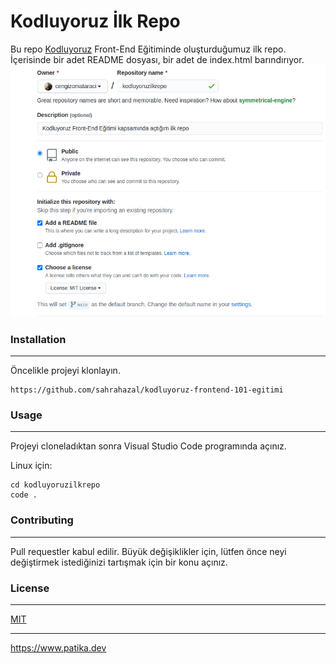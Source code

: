 # Kodluyoruz İlk Repo
Bu repo [Kodluyoruz](https://www.kodluyoruz.org/) Front-End Eğitiminde oluşturduğumuz ilk repo. İçerisinde bir adet README dosyası, bir adet de index.html barındırıyor.
![github](/assets/github_abwcs6ayh.png)
### Installation
***
Öncelikle projeyi klonlayın.
```
https://github.com/sahrahazal/kodluyoruz-frontend-101-egitimi
```
### Usage
***
Projeyi cloneladıktan sonra Visual Studio Code programında açınız.

Linux için:
```
cd kodluyoruzilkrepo
code .
```
### Contributing
***
Pull requestler kabul edilir. Büyük değişiklikler için, lütfen önce neyi değiştirmek istediğinizi tartışmak için bir konu açınız.
### License
***
[MIT](https://choosealicense.com/licenses/mit/)

***

https://www.patika.dev
